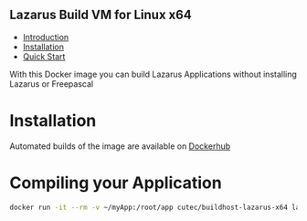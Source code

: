 Lazarus Build VM for Linux x64
------------------------------
 
- [Introduction](#introduction)
- [Installation](#installation)
- [Quick Start](#quick-start)

With this Docker image you can build Lazarus Applications without installing Lazarus or Freepascal

# Installation

Automated builds of the image are available on [Dockerhub](https://hub.docker.com/r/cutec/buildhost-lazarus-x64/)

# Compiling your Application
```bash
docker run -it --rm -v ~/myApp:/root/app cutec/buildhost-lazarus-x64 lazbuild /root/app/myApp.lpi
```     